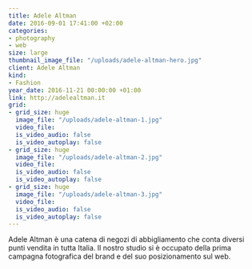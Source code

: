 ```yaml
---
title: Adele Altman
date: 2016-09-01 17:41:00 +02:00
categories:
- photography
- web
size: large
thumbnail_image_file: "/uploads/adele-altman-hero.jpg"
client: Adele Altman
kind:
- Fashion
year_date: 2016-11-21 00:00:00 +01:00
link: http://adelealtman.it
grid:
- grid_size: huge
  image_file: "/uploads/adele-altman-1.jpg"
  video_file: 
  is_video_audio: false
  is_video_autoplay: false
- grid_size: huge
  image_file: "/uploads/adele-altman-2.jpg"
  video_file: 
  is_video_audio: false
  is_video_autoplay: false
- grid_size: huge
  image_file: "/uploads/adele-altman-3.jpg"
  video_file: 
  is_video_audio: false
  is_video_autoplay: false
---
```


Adele Altman è una catena di negozi di abbigliamento che conta diversi punti vendita in tutta Italia. Il nostro studio si è occupato della prima campagna fotografica del brand e del suo posizionamento sul web.
